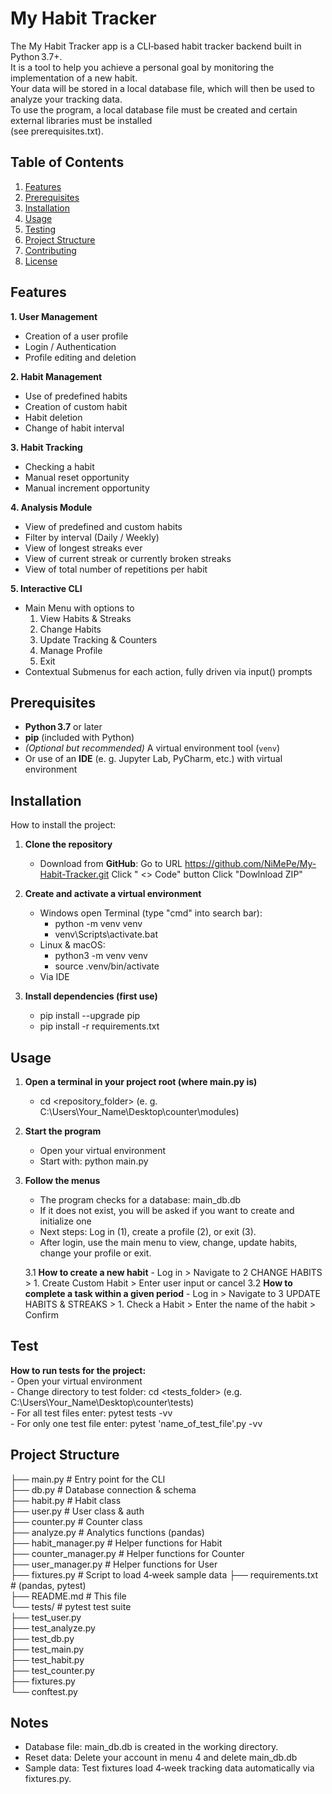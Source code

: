 # My Habit Tracker 
The My Habit Tracker app is a CLI‑based habit tracker backend built in Python 3.7+.  
It is a tool to help you achieve a personal goal by monitoring the implementation of a new habit.  
Your data will be stored in a local database file, which will then be used to analyze your tracking data.  
To use the program, a local database file must be created and certain external libraries must be installed  
(see prerequisites.txt).

## Table of Contents
1. [Features](#features)
2. [Prerequisites](#prerequisites)
3. [Installation](#installation)
4. [Usage](#usage)
5. [Testing](#testing)
6. [Project Structure](#project-structure)
7. [Contributing](#contributing)
8. [License](#license)

## Features
**1. User Management**
- Creation of a user profile
- Login / Authentication  
- Profile editing and deletion 

**2. Habit Management**
- Use of predefined habits  
- Creation of custom habit  
- Habit deletion
- Change of habit interval  

**3. Habit Tracking**
- Checking a habit   
- Manual reset opportunity  
- Manual increment opportunity    

**4. Analysis Module**
- View of predefined and custom habits  
- Filter by interval (Daily / Weekly)  
- View of longest streaks ever  
- View of current streak or currently broken streaks 
- View of total number of repetitions per habit  

**5. Interactive CLI**
- Main Menu with options to  
    1. View Habits & Streaks  
    2. Change Habits  
    3. Update Tracking & Counters  
    4. Manage Profile  
    5. Exit  
- Contextual Submenus for each action, fully driven via input() prompts  

## Prerequisites
- **Python 3.7** or later  
- **pip** (included with Python)  
- *(Optional but recommended)* A virtual environment tool (`venv`)
- Or use of an **IDE** (e. g. Jupyter Lab, PyCharm, etc.) with virtual environment  

## Installation
How to install the project:

1. **Clone the repository**
    - Download from **GitHub**:
      Go to URL https://github.com/NiMePe/My-Habit-Tracker.git
      Click " <> Code" button
      Click "Dowlnload ZIP"

2. **Create and activate a virtual environment**
    - Windows open Terminal (type "cmd" into search bar):
        - python -m venv venv
        - venv\Scripts\activate.bat
    - Linux & macOS:
        - python3 -m venv venv
        - source .venv/bin/activate
    - Via IDE  

3. **Install dependencies (first use)**
    - pip install --upgrade pip 
    - pip install -r requirements.txt
     

## Usage
1. **Open a terminal in your project root (where main.py is)**
    - cd <repository_folder> (e. g. C:\Users\Your_Name\Desktop\counter\modules)  

2. **Start the program**
    - Open your virtual environment
    - Start with: python main.py  
    
3. **Follow the menus**
    - The program checks for a database: main_db.db
    - If it does not exist, you will be asked if you want to create and initialize one
    - Next steps: Log in (1), create a profile (2), or exit (3).
    - After login, use the main menu to view, change, update habits, change your profile or exit. 
    
    3.1 **How to create a new habit**
        - Log in > Navigate to 2 CHANGE HABITS >  1. Create Custom Habit > Enter user input or cancel
    3.2 **How to complete a task within a given period**
        - Log in > Navigate to 3 UPDATE HABITS & STREAKS > 1. Check a Habit > Enter the name of the habit > Confirm

## Test
**How to run tests for the project:**  
    - Open your virtual environment  
    - Change directory to test folder: cd <tests_folder> (e.g. C:\Users\Your_Name\Desktop\counter\tests)  
    - For all test files enter: pytest tests -vv  
    - For only one test file enter: pytest 'name_of_test_file'.py -vv 

## Project Structure

├── main.py             # Entry point for the CLI  
├── db.py               # Database connection & schema  
├── habit.py            # Habit class  
├── user.py             # User class & auth  
├── counter.py          # Counter class  
├── analyze.py          # Analytics functions (pandas)  
├── habit_manager.py    # Helper functions for Habit  
├── counter_manager.py  # Helper functions for Counter  
├── user_manager.py     # Helper functions for User  
├── fixtures.py         # Script to load 4‑week sample data 
├── requirements.txt    # (pandas, pytest)  
├── README.md           # This file  
└── tests/              # pytest test suite      
        ├── test_user.py  
        ├── test_analyze.py  
        ├── test_db.py  
        ├── test_main.py  
        ├── test_habit.py  
        ├── test_counter.py  
        ├── fixtures.py  
        └── conftest.py

## Notes
- Database file: main_db.db is created in the working directory.
- Reset data: Delete your account in menu 4 and delete main_db.db
- Sample data: Test fixtures load 4‑week tracking data automatically via fixtures.py.   
